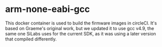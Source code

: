 # arm-none-eabi-gcc

This docker container is used to build the firmware images in circleCI. It's based on Graeme's original work, but we updated it to use gcc v4.9, the same one SiLabs uses for the current SDK, as it was using a later version that compiled differently.
